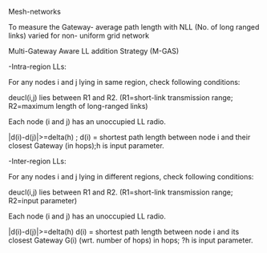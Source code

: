 Mesh-networks

To measure the Gateway- average path length with NLL (No. of long ranged links) varied for non- uniform grid network

Multi-Gateway Aware LL addition Strategy (M-GAS)

-Intra-region LLs:

For any nodes i and j lying in same region, check following conditions:

deucl(i,j) lies between R1 and R2. (R1=short-link transmission range; R2=maximum length of long-ranged links)

Each node (i and j) has an unoccupied LL radio.

|d(i)-d(j)|>=delta(h) ; d(i) = shortest path length between node i and their closest Gateway (in hops);h is input parameter.

-Inter-region LLs:

For any nodes i and j lying in different regions, check following conditions:

deucl(i,j) lies between R1 and R2. (R1=short-link transmission range; R2=input parameter)

Each node (i and j) has an unoccupied LL radio.

|d(i)-d(j)|>=delta(h) d(i) = shortest path length between node i and its closest Gateway G(i) (wrt. number of hops) in hops; ?h is input parameter.
